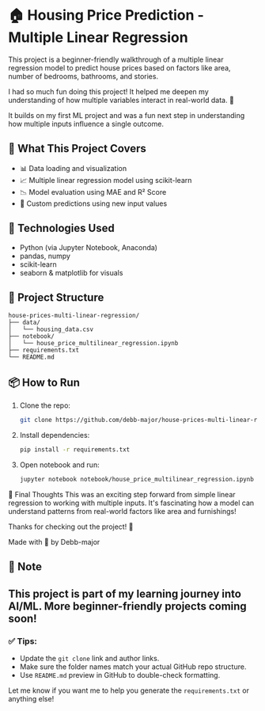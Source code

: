 # 🏠 Housing Price Prediction - Multiple Linear Regression

This project is a beginner-friendly walkthrough of a multiple linear regression model to predict house prices based on factors like area, number of bedrooms, bathrooms, and stories.

I had so much fun doing this project! It helped me deepen my understanding of how multiple variables interact in real-world data. 🎯

It builds on my first ML project and was a fun next step in understanding how multiple inputs influence a single outcome.

## 🚀 What This Project Covers
- 📊 Data loading and visualization
- 📈 Multiple linear regression model using scikit-learn
- 📉 Model evaluation using MAE and R² Score
- 🔮 Custom predictions using new input values

## 🧠 Technologies Used
- Python (via Jupyter Notebook, Anaconda)
- pandas, numpy
- scikit-learn
- seaborn & matplotlib for visuals


## 📁 Project Structure

```
house-prices-multi-linear-regression/
├── data/
│   └── housing_data.csv
├── notebook/
│   └── house_price_multilinear_regression.ipynb
├── requirements.txt
└── README.md
```



## 📦 How to Run
1. Clone the repo:
   ```bash
   git clone https://github.com/debb-major/house-prices-multi-linear-regression.git
   
2. Install dependencies:
   ```bash
   pip install -r requirements.txt

3. Open notebook and run:

   ```bash
   jupyter notebook notebook/house_price_multilinear_regression.ipynb

💬 Final Thoughts
This was an exciting step forward from simple linear regression to working with multiple inputs. It's fascinating how a model can understand patterns from real-world factors like area and furnishings!

Thanks for checking out the project! 🌟

Made with 💙 by Debb-major

## 📌 Note
This project is part of my learning journey into AI/ML. More beginner-friendly projects coming soon!
---

### ✅ Tips:
- Update the `git clone` link and author links.
- Make sure the folder names match your actual GitHub repo structure.
- Use `README.md` preview in GitHub to double-check formatting.

Let me know if you want me to help you generate the `requirements.txt` or anything else!


